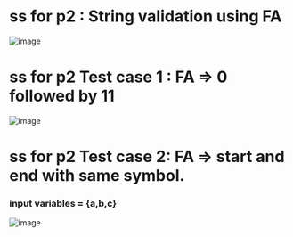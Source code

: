# ss for p2 : String validation using FA
![image](https://github.com/user-attachments/assets/0b992c5a-dfb7-4f2b-9583-823d36d5ce7a)

# ss for p2 Test case 1 : FA => 0 followed by 11
![image](https://github.com/user-attachments/assets/0c306716-3b21-4dda-a0d4-daac2fc9ab42)

# ss for p2 Test case 2: FA => start and end with same symbol.
### input variables = {a,b,c}
![image](https://github.com/user-attachments/assets/7d034043-3f17-4898-8ce5-edeb7208a8f7)

